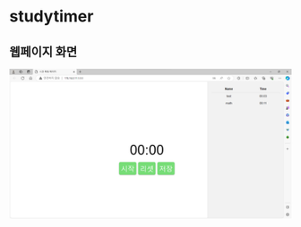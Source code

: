 # studytimer

## 웹페이지 화면
![study web](https://github.com/yeonsu826/studytimer/blob/main/img/study%20web.png)
